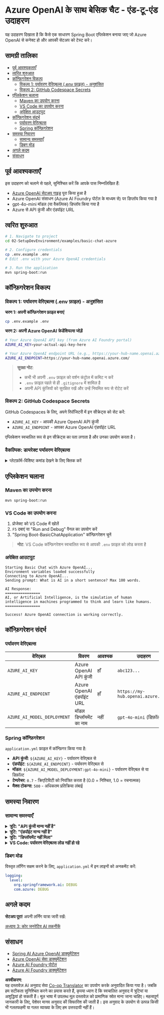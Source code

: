 <!--
CO_OP_TRANSLATOR_METADATA:
{
  "original_hash": "efd82efe50711d7e257eb943151d682c",
  "translation_date": "2025-07-27T13:37:23+00:00",
  "source_file": "02-SetupDevEnvironment/examples/basic-chat-azure/README.md",
  "language_code": "hi"
}
-->
# Azure OpenAI के साथ बेसिक चैट - एंड-टू-एंड उदाहरण

यह उदाहरण दिखाता है कि कैसे एक साधारण Spring Boot एप्लिकेशन बनाया जाए जो Azure OpenAI से कनेक्ट हो और आपकी सेटअप को टेस्ट करे।

## सामग्री तालिका

- [पूर्व आवश्यकताएँ](../../../../../02-SetupDevEnvironment/examples/basic-chat-azure)
- [त्वरित शुरुआत](../../../../../02-SetupDevEnvironment/examples/basic-chat-azure)
- [कॉन्फ़िगरेशन विकल्प](../../../../../02-SetupDevEnvironment/examples/basic-chat-azure)
  - [विकल्प 1: पर्यावरण वेरिएबल्स (.env फ़ाइल) - अनुशंसित](../../../../../02-SetupDevEnvironment/examples/basic-chat-azure)
  - [विकल्प 2: GitHub Codespace Secrets](../../../../../02-SetupDevEnvironment/examples/basic-chat-azure)
- [एप्लिकेशन चलाना](../../../../../02-SetupDevEnvironment/examples/basic-chat-azure)
  - [Maven का उपयोग करना](../../../../../02-SetupDevEnvironment/examples/basic-chat-azure)
  - [VS Code का उपयोग करना](../../../../../02-SetupDevEnvironment/examples/basic-chat-azure)
  - [अपेक्षित आउटपुट](../../../../../02-SetupDevEnvironment/examples/basic-chat-azure)
- [कॉन्फ़िगरेशन संदर्भ](../../../../../02-SetupDevEnvironment/examples/basic-chat-azure)
  - [पर्यावरण वेरिएबल्स](../../../../../02-SetupDevEnvironment/examples/basic-chat-azure)
  - [Spring कॉन्फ़िगरेशन](../../../../../02-SetupDevEnvironment/examples/basic-chat-azure)
- [समस्या निवारण](../../../../../02-SetupDevEnvironment/examples/basic-chat-azure)
  - [सामान्य समस्याएँ](../../../../../02-SetupDevEnvironment/examples/basic-chat-azure)
  - [डिबग मोड](../../../../../02-SetupDevEnvironment/examples/basic-chat-azure)
- [अगले कदम](../../../../../02-SetupDevEnvironment/examples/basic-chat-azure)
- [संसाधन](../../../../../02-SetupDevEnvironment/examples/basic-chat-azure)

## पूर्व आवश्यकताएँ

इस उदाहरण को चलाने से पहले, सुनिश्चित करें कि आपके पास निम्नलिखित हैं:

- [Azure OpenAI सेटअप गाइड](../../getting-started-azure-openai.md) पूरा किया हुआ है  
- Azure OpenAI संसाधन (Azure AI Foundry पोर्टल के माध्यम से) पर डिप्लॉय किया गया है  
- gpt-4o-mini मॉडल (या वैकल्पिक) डिप्लॉय किया गया है  
- Azure से API कुंजी और एंडपॉइंट URL  

## त्वरित शुरुआत

```bash
# 1. Navigate to project
cd 02-SetupDevEnvironment/examples/basic-chat-azure

# 2. Configure credentials
cp .env.example .env
# Edit .env with your Azure OpenAI credentials

# 3. Run the application
mvn spring-boot:run
```

## कॉन्फ़िगरेशन विकल्प

### विकल्प 1: पर्यावरण वेरिएबल्स (.env फ़ाइल) - अनुशंसित

**चरण 1: अपनी कॉन्फ़िगरेशन फ़ाइल बनाएं**  
```bash
cp .env.example .env
```

**चरण 2: अपनी Azure OpenAI क्रेडेंशियल्स जोड़ें**  
```bash
# Your Azure OpenAI API key (from Azure AI Foundry portal)
AZURE_AI_KEY=your-actual-api-key-here

# Your Azure OpenAI endpoint URL (e.g., https://your-hub-name.openai.azure.com/)
AZURE_AI_ENDPOINT=https://your-hub-name.openai.azure.com/
```

> **सुरक्षा नोट**:  
> - कभी भी अपनी `.env` फ़ाइल को वर्शन कंट्रोल में कमिट न करें  
> - `.env` फ़ाइल पहले से ही `.gitignore` में शामिल है  
> - अपनी API कुंजियों को सुरक्षित रखें और उन्हें नियमित रूप से रोटेट करें  

### विकल्प 2: GitHub Codespace Secrets

GitHub Codespaces के लिए, अपने रिपॉजिटरी में इन सीक्रेट्स को सेट करें:
- `AZURE_AI_KEY` - आपकी Azure OpenAI API कुंजी
- `AZURE_AI_ENDPOINT` - आपका Azure OpenAI एंडपॉइंट URL

एप्लिकेशन स्वचालित रूप से इन सीक्रेट्स का पता लगाता है और उनका उपयोग करता है।

### वैकल्पिक: डायरेक्ट पर्यावरण वेरिएबल्स

<details>
<summary>प्लेटफ़ॉर्म-विशिष्ट कमांड देखने के लिए क्लिक करें</summary>

**Linux/macOS (bash/zsh):**  
```bash
export AZURE_AI_KEY=your-actual-api-key-here
export AZURE_AI_ENDPOINT=https://your-hub-name.openai.azure.com/
```

**Windows (Command Prompt):**  
```cmd
set AZURE_AI_KEY=your-actual-api-key-here
set AZURE_AI_ENDPOINT=https://your-hub-name.openai.azure.com/
```

**Windows (PowerShell):**  
```powershell
$env:AZURE_AI_KEY="your-actual-api-key-here"
$env:AZURE_AI_ENDPOINT="https://your-hub-name.openai.azure.com/"
```
</details>

## एप्लिकेशन चलाना

### Maven का उपयोग करना

```bash
mvn spring-boot:run
```

### VS Code का उपयोग करना

1. प्रोजेक्ट को VS Code में खोलें  
2. `F5` दबाएं या "Run and Debug" पैनल का उपयोग करें  
3. "Spring Boot-BasicChatApplication" कॉन्फ़िगरेशन चुनें  

> **नोट**: VS Code कॉन्फ़िगरेशन स्वचालित रूप से आपकी `.env` फ़ाइल को लोड करता है  

### अपेक्षित आउटपुट

```
Starting Basic Chat with Azure OpenAI...
Environment variables loaded successfully
Connecting to Azure OpenAI...
Sending prompt: What is AI in a short sentence? Max 100 words.

AI Response:
================
AI, or Artificial Intelligence, is the simulation of human intelligence in machines programmed to think and learn like humans.
================

Success! Azure OpenAI connection is working correctly.
```

## कॉन्फ़िगरेशन संदर्भ

### पर्यावरण वेरिएबल्स

| वेरिएबल | विवरण | आवश्यक | उदाहरण |
|----------|-------------|----------|---------|
| `AZURE_AI_KEY` | Azure OpenAI API कुंजी | हाँ | `abc123...` |
| `AZURE_AI_ENDPOINT` | Azure OpenAI एंडपॉइंट URL | हाँ | `https://my-hub.openai.azure.com/` |
| `AZURE_AI_MODEL_DEPLOYMENT` | मॉडल डिप्लॉयमेंट का नाम | नहीं | `gpt-4o-mini` (डिफ़ॉल्ट) |

### Spring कॉन्फ़िगरेशन

`application.yml` फ़ाइल में कॉन्फ़िगर किया गया है:
- **API कुंजी**: `${AZURE_AI_KEY}` - पर्यावरण वेरिएबल से  
- **एंडपॉइंट**: `${AZURE_AI_ENDPOINT}` - पर्यावरण वेरिएबल से  
- **मॉडल**: `${AZURE_AI_MODEL_DEPLOYMENT:gpt-4o-mini}` - पर्यावरण वेरिएबल से या डिफ़ॉल्ट  
- **टेम्परेचर**: `0.7` - क्रिएटिविटी को नियंत्रित करता है (0.0 = निश्चित, 1.0 = रचनात्मक)  
- **मैक्स टोकन्स**: `500` - अधिकतम प्रतिक्रिया लंबाई  

## समस्या निवारण

### सामान्य समस्याएँ

<details>
<summary><strong>त्रुटि: "API कुंजी मान्य नहीं है"</strong></summary>

- जांचें कि आपकी `AZURE_AI_KEY` सही तरीके से `.env` फ़ाइल में सेट है  
- सुनिश्चित करें कि API कुंजी Azure AI Foundry पोर्टल से सही तरीके से कॉपी की गई है  
- कुंजी के चारों ओर कोई अतिरिक्त स्पेस या कोट्स न हों  
</details>

<details>
<summary><strong>त्रुटि: "एंडपॉइंट मान्य नहीं है"</strong></summary>

- सुनिश्चित करें कि आपका `AZURE_AI_ENDPOINT` पूरा URL शामिल करता है (जैसे, `https://your-hub-name.openai.azure.com/`)  
- ट्रेलिंग स्लैश की संगति की जांच करें  
- सुनिश्चित करें कि एंडपॉइंट आपके Azure डिप्लॉयमेंट क्षेत्र से मेल खाता है  
</details>

<details>
<summary><strong>त्रुटि: "डिप्लॉयमेंट नहीं मिला"</strong></summary>

- जांचें कि आपका मॉडल डिप्लॉयमेंट नाम Azure में डिप्लॉय किए गए नाम से मेल खाता है  
- सुनिश्चित करें कि मॉडल सफलतापूर्वक डिप्लॉय और सक्रिय है  
- डिफ़ॉल्ट डिप्लॉयमेंट नाम का उपयोग करने का प्रयास करें: `gpt-4o-mini`  
</details>

<details>
<summary><strong>VS Code: पर्यावरण वेरिएबल्स लोड नहीं हो रहे</strong></summary>

- सुनिश्चित करें कि आपकी `.env` फ़ाइल प्रोजेक्ट रूट डायरेक्टरी (उसी स्तर पर `pom.xml`) में है  
- VS Code के इंटीग्रेटेड टर्मिनल में `mvn spring-boot:run` चलाने का प्रयास करें  
- जांचें कि VS Code Java एक्सटेंशन सही तरीके से इंस्टॉल है  
- सुनिश्चित करें कि लॉन्च कॉन्फ़िगरेशन में `"envFile": "${workspaceFolder}/.env"` है  
</details>

### डिबग मोड

विस्तृत लॉगिंग सक्षम करने के लिए, `application.yml` में इन लाइनों को अनकमेंट करें:

```yaml
logging:
  level:
    org.springframework.ai: DEBUG
    com.azure: DEBUG
```

## अगले कदम

**सेटअप पूरा!** अपनी लर्निंग यात्रा जारी रखें:

[अध्याय 3: कोर जनरेटिव AI तकनीकें](../../../03-CoreGenerativeAITechniques/README.md)

## संसाधन

- [Spring AI Azure OpenAI डाक्यूमेंटेशन](https://docs.spring.io/spring-ai/reference/api/clients/azure-openai-chat.html)  
- [Azure OpenAI सेवा डाक्यूमेंटेशन](https://learn.microsoft.com/azure/ai-services/openai/)  
- [Azure AI Foundry पोर्टल](https://ai.azure.com/)  
- [Azure AI Foundry डाक्यूमेंटेशन](https://learn.microsoft.com/azure/ai-foundry/how-to/create-projects?tabs=ai-foundry&pivots=hub-project)  

**अस्वीकरण**:  
यह दस्तावेज़ AI अनुवाद सेवा [Co-op Translator](https://github.com/Azure/co-op-translator) का उपयोग करके अनुवादित किया गया है। जबकि हम सटीकता सुनिश्चित करने का प्रयास करते हैं, कृपया ध्यान दें कि स्वचालित अनुवाद में त्रुटियां या अशुद्धियां हो सकती हैं। मूल भाषा में उपलब्ध मूल दस्तावेज़ को प्रामाणिक स्रोत माना जाना चाहिए। महत्वपूर्ण जानकारी के लिए, पेशेवर मानव अनुवाद की सिफारिश की जाती है। इस अनुवाद के उपयोग से उत्पन्न किसी भी गलतफहमी या गलत व्याख्या के लिए हम उत्तरदायी नहीं हैं।